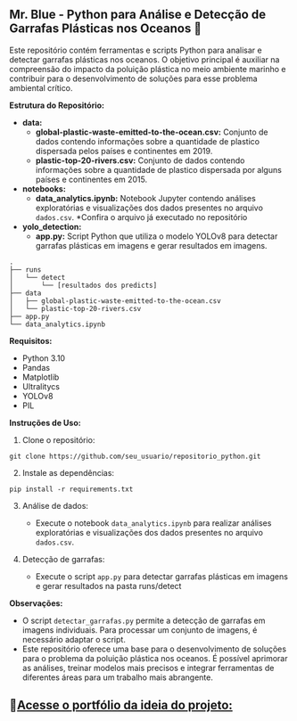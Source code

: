 ## Mr. Blue - Python para Análise e Detecção de Garrafas Plásticas nos Oceanos 🌊 

Este repositório contém ferramentas e scripts Python para analisar e detectar garrafas plásticas nos oceanos. O objetivo principal é auxiliar na compreensão do impacto da poluição plástica no meio ambiente marinho e contribuir para o desenvolvimento de soluções para esse problema ambiental crítico.

**Estrutura do Repositório:**

* **data:**
    * **global-plastic-waste-emitted-to-the-ocean.csv:** Conjunto de dados contendo informações sobre a quantidade de plastico dispersada pelos países e continentes em 2019.
    * **plastic-top-20-rivers.csv:** Conjunto de dados contendo informações sobre a quantidade de plastico dispersada por alguns países e continentes em 2015.
* **notebooks:**
    * **data_analytics.ipynb:** Notebook Jupyter contendo análises exploratórias e visualizações dos dados presentes no arquivo `dados.csv`. *Confira o arquivo já executado no repositório
* **yolo_detection:**
    * **app.py:** Script Python que utiliza o modelo YOLOv8 para detectar garrafas plásticas em imagens e gerar resultados em imagens.
 
```plaintext
.
├── runs
│   └── detect
│       └── [resultados dos predicts]
├── data
│   ├── global-plastic-waste-emitted-to-the-ocean.csv
│   └── plastic-top-20-rivers.csv
├── app.py
└── data_analytics.ipynb

```

**Requisitos:**

* Python 3.10
* Pandas
* Matplotlib
* Ultralitycs
* YOLOv8
* PIL

**Instruções de Uso:**

1. Clone o repositório:

```
git clone https://github.com/seu_usuario/repositorio_python.git
```

2. Instale as dependências:

```
pip install -r requirements.txt
```

3. Análise de dados:

   * Execute o notebook `data_analytics.ipynb` para realizar análises exploratórias e visualizações dos dados presentes no arquivo `dados.csv`.

4. Detecção de garrafas:

   * Execute o script `app.py` para detectar garrafas plásticas em imagens e gerar resultados na pasta runs/detect

**Observações:**
* O script `detectar_garrafas.py` permite a detecção de garrafas em imagens individuais. Para processar um conjunto de imagens, é necessário adaptar o script.
* Este repositório oferece uma base para o desenvolvimento de soluções para o problema da poluição plástica nos oceanos. É possível aprimorar as análises, treinar modelos mais precisos e integrar ferramentas de diferentes áreas para um trabalho mais abrangente.

## 🔗[Acesse o portfólio da ideia do projeto:](https://anaclaraww.github.io/mr_blue-client_side/)
